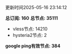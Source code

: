 更新时间2025-05-16 23:14:12

**总订阅: 160**
**总节点: 35111**
- vless节点: 14210
- hysteria2节点: 2

**google ping有效节点: 384**
